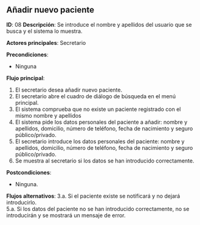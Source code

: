 ## Añadir nuevo paciente

**ID**: 08 **Descripción**: Se introduce el nombre y apellidos del usuario que se busca y el sistema lo muestra.

**Actores principales**: Secretario 

**Precondiciones**:
* Ninguna

**Flujo principal**:
1. El secretario desea añadir  nuevo paciente.
1. El secretario abre el cuadro de diálogo de búsqueda en el menú principal.
1. El sistema comprueba que no existe un paciente registrado con el mismo nombre y apellidos
1. El sistema pide los datos personales del paciente a añadir: nombre y apellidos, domicilio, número de teléfono, fecha de nacimiento y seguro público/privado.
1. El secretario introduce los datos personales del paciente: nombre y apellidos, domicilio, número de teléfono, fecha de nacimiento y seguro público/privado.
1. Se muestra al secretario si los datos se han introducido correctamente.


**Postcondiciones**:

* Ninguna.

**Flujos alternativos**:
3.a. Si el paciente existe se notificará y no dejará introducirlo.  
5.a. Si los datos del paciente no se han introducido correctamente, no se introducirán y se mostrará un mensaje de error.
